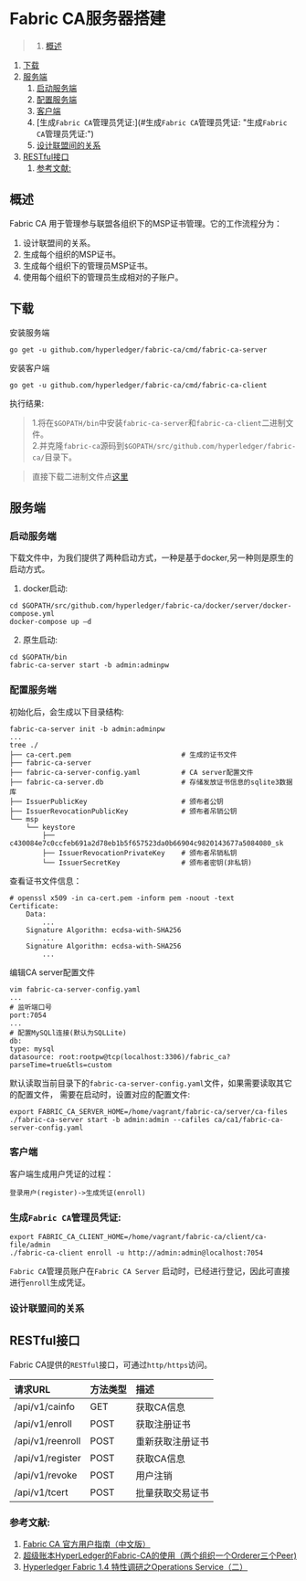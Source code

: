 # Fabric CA服务器搭建
>1. [概述](#概述 "概述")
1. [下载](#下载 "下载")
1. [服务端](#服务端 "服务端")
	1. [启动服务端](#启动服务端 "启动服务端")
	1. [配置服务端](#配置服务端 "配置服务端")
	1. [客户端](#客户端 "客户端")
	1. [生成`Fabric CA`管理员凭证:](#生成`Fabric CA`管理员凭证: "生成`Fabric CA`管理员凭证:")
	1. [设计联盟间的关系](#设计联盟间的关系 "设计联盟间的关系")
1. [RESTful接口](#RESTful接口 "RESTful接口")
	1. [参考文献:](#参考文献: "参考文献:")


## 概述
Fabric CA 用于管理参与联盟各组织下的MSP证书管理。它的工作流程分为：
1. 设计联盟间的关系。
2. 生成每个组织的MSP证书。
3. 生成每个组织下的管理员MSP证书。
4. 使用每个组织下的管理员生成相对的子账户。


## 下载
安装服务端
```
go get -u github.com/hyperledger/fabric-ca/cmd/fabric-ca-server
```
安装客户端
```
go get -u github.com/hyperledger/fabric-ca/cmd/fabric-ca-client
```
执行结果:
>1.将在`$GOPATH/bin`中安装`fabric-ca-server`和`fabric-ca-client`二进制文件。  
 2.并克隆`fabric-ca`源码到`$GOPATH/src/github.com/hyperledger/fabric-ca/`目录下。

>直接下载二进制文件点[这里](https://nexus.hyperledger.org/content/repositories/releases/org/hyperledger/fabric-ca)

## 服务端
### 启动服务端
下载文件中，为我们提供了两种启动方式，一种是基于docker,另一种则是原生的启动方式。
1. docker启动:
```
cd $GOPATH/src/github.com/hyperledger/fabric-ca/docker/server/docker-compose.yml
docker-compose up –d
```
2. 原生启动:
```
cd $GOPATH/bin
fabric-ca-server start -b admin:adminpw
```

### 配置服务端
初始化后，会生成以下目录结构:
```
fabric-ca-server init -b admin:adminpw
...
tree ./
├── ca-cert.pem                           # 生成的证书文件
├── fabric-ca-server
├── fabric-ca-server-config.yaml          # CA server配置文件
├── fabric-ca-server.db                   # 存储发放证书信息的sqlite3数据库
├── IssuerPublicKey                       # 颁布者公钥
├── IssuerRevocationPublicKey             # 颁布者吊销公钥
└── msp
    └── keystore
        ├── c430084e7c0ccfeb691a2d78eb1b5f657523da0b66904c9820143677a5084080_sk
        ├── IssuerRevocationPrivateKey    # 颁布者吊销私钥
        └── IssuerSecretKey               # 颁布者密钥(非私钥)
```
查看证书文件信息：
```
# openssl x509 -in ca-cert.pem -inform pem -noout -text
Certificate:
    Data:
        ...
    Signature Algorithm: ecdsa-with-SHA256
        ...
    Signature Algorithm: ecdsa-with-SHA256
        ...
```
编辑CA server配置文件
```
vim fabric-ca-server-config.yaml
...
# 监听端口号
port:7054
...
# 配置MySQLl连接(默认为SQLLite)
db:
type: mysql
datasource: root:rootpw@tcp(localhost:3306)/fabric_ca?parseTime=true&tls=custom
```
默认读取当前目录下的`fabric-ca-server-config.yaml`文件，如果需要读取其它的配置文件，
需要在启动时，设置对应的配置文件:
```
export FABRIC_CA_SERVER_HOME=/home/vagrant/fabric-ca/server/ca-files
./fabric-ca-server start -b admin:admin --cafiles ca/ca1/fabric-ca-server-config.yaml
```

### 客户端
客户端生成用户凭证的过程：
```
登录用户(register)->生成凭证(enroll)
```
### 生成`Fabric CA`管理员凭证:
```
export FABRIC_CA_CLIENT_HOME=/home/vagrant/fabric-ca/client/ca-file/admin
./fabric-ca-client enroll -u http://admin:admin@localhost:7054
```
`Fabric CA`管理员账户在`Fabric CA Server` 启动时，已经进行登记，因此可直接进行`enroll`生成凭证。

### 设计联盟间的关系



## RESTful接口
Fabric CA提供的`RESTful`接口，可通过`http/https`访问。

| 请求URL | 方法类型 | 描述
| :-------- | :------ | :---
| /api/v1/cainfo | GET | 获取CA信息
| /api/v1/enroll | POST | 获取注册证书
| /api/v1/reenroll | POST | 重新获取注册证书
| /api/v1/register | POST | 获取CA信息
| /api/v1/revoke | POST | 用户注销
| /api/v1/tcert | POST | 批量获取交易证书

### 参考文献:  
1. [Fabric CA 官方用户指南（中文版）](https://blog.csdn.net/greedystar/article/details/80344984)
2. [超级账本HyperLedger的Fabric-CA的使用（两个组织一个Orderer三个Peer)](https://blog.csdn.net/lijiaocn/article/details/80261529)
3. [Hyperledger Fabric 1.4 特性调研之Operations Service（二）](https://www.jianshu.com/p/6cf812a9dc50)
